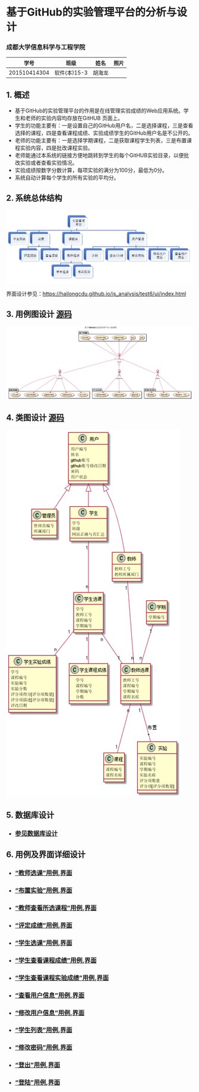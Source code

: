 <!-- markdownlint-disable MD033-->
<!-- 禁止MD033类型的警告 https://www.npmjs.com/package/markdownlint -->

# 基于GitHub的实验管理平台的分析与设计

### 成都大学信息科学与工程学院

|学号|班级|姓名|照片|
|:-------:|:-------------: | :----------:|:---:|
|201510414304|软件(本)15-3|胡海龙||

## 1. 概述
- 基于GitHub的实验管理平台的作用是在线管理实验成绩的Web应用系统。学生和老师的实验内容均存放在GitHUB
页面上。
- 学生的功能主要有：一是设置自己的GitHub用户名，二是选择课程，三是查看选择的课程，四是查看课程成绩、实验成绩学生的GitHub用户名是不公开的。
- 老师的功能主要有：一是选择学期课程，二是获取课程学生列表，三是布置课程实验内容，四是批改课程实验。
- 老师能通过本系统的链接方便地跳转到学生的每个GitHUB实验目录，以便批改实验或者查看实验情况。
- 实验成绩按数字分数计算，每项实验的满分为100分，最低为0分。
- 系统自动计算每个学生的所有实验的平均分。
    
## 2. 系统总体结构

![](./结构.PNG)

界面设计参见：https://hailongcdu.github.io/is_analysis/test6/ui/index.html
    
## 3. 用例图设计 [源码](src/useCase.puml)
![](./useCase.png)

## 4. 类图设计 [源码](src/test6calss.puml)
![](./test6calss.png)

## 5. 数据库设计
- ### [参见数据库设计](./数据库设计.md)

## 6. 用例及界面详细设计
- ### [“教师选课”用例](./用例/教师选课.md),[界面](https://hailongcdu.github.io/is_analysis/test6/ui/教师选课.html)
- ### [“布置实验”用例](./用例/布置实验.md),[界面](https://hailongcdu.github.io/is_analysis/test6/ui/布置实验.html)
- ### [“教师查看所选课程”用例](./用例/教师查看所选课程.md),[界面](https://hailongcdu.github.io/is_analysis/test6/ui/教师查看所教课程.html)
- ### [“评定成绩”用例](./用例/评定成绩.md),[界面](https://hailongcdu.github.io/is_analysis/test6/ui/评定成绩.html)
- ### [“学生选课”用例](./用例/学生选课.md),[界面](https://hailongcdu.github.io/is_analysis/test6/ui/学生选课.html)
- ### [“学生查看课程成绩”用例](./用例/学生查看课程成绩.md),[界面](https://hailongcdu.github.io/is_analysis/test6/ui/学生查看课程成绩.html)
- ### [“学生查看课程实验成绩”用例](./用例/学生查看课程实验成绩.md),[界面](https://hailongcdu.github.io/is_analysis/test6/ui/学生查看课程实验成绩.html)
- ### [“查看用户信息”用例](./用例/查看用户信息.md),[界面](https://hailongcdu.github.io/is_analysis/test6/ui/查看用户信息.html)
- ### [“修改用户信息”用例](./用例/修改用户信息.md),[界面](https://hailongcdu.github.io/is_analysis/test6/ui/修改用户信息.html)
- ### [“学生列表”用例](./用例/学生列表.md),[界面](https://hailongcdu.github.io/is_analysis/test6/ui/学生列表.html)
- ### [“修改密码”用例](./用例/修改密码.md),[界面](https://hailongcdu.github.io/is_analysis/test6/ui/修改密码.html)
- ### [“登出”用例](./用例/登出.md),[界面](https://hailongcdu.github.io/is_analysis/test6/ui/登出.html)
- ### [“登陆”用例](./用例/登陆.md),[界面](https://hailongcdu.github.io/is_analysis/test6/ui/登陆.html)